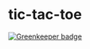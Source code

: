 # tic-tac-toe

[![Greenkeeper badge](https://badges.greenkeeper.io/dleitee/tic-tac-toe-server.svg)](https://greenkeeper.io/)